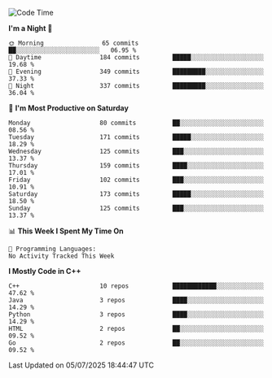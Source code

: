 <!--START_SECTION:waka-->
![Code Time](http://img.shields.io/badge/Code%20Time-402%20hrs%2049%20mins-blue)

**I'm a Night 🦉** 

```text
🌞 Morning                65 commits          ██░░░░░░░░░░░░░░░░░░░░░░░   06.95 % 
🌆 Daytime                184 commits         █████░░░░░░░░░░░░░░░░░░░░   19.68 % 
🌃 Evening                349 commits         █████████░░░░░░░░░░░░░░░░   37.33 % 
🌙 Night                  337 commits         █████████░░░░░░░░░░░░░░░░   36.04 % 
```
📅 **I'm Most Productive on Saturday** 

```text
Monday                   80 commits          ██░░░░░░░░░░░░░░░░░░░░░░░   08.56 % 
Tuesday                  171 commits         █████░░░░░░░░░░░░░░░░░░░░   18.29 % 
Wednesday                125 commits         ███░░░░░░░░░░░░░░░░░░░░░░   13.37 % 
Thursday                 159 commits         ████░░░░░░░░░░░░░░░░░░░░░   17.01 % 
Friday                   102 commits         ███░░░░░░░░░░░░░░░░░░░░░░   10.91 % 
Saturday                 173 commits         █████░░░░░░░░░░░░░░░░░░░░   18.50 % 
Sunday                   125 commits         ███░░░░░░░░░░░░░░░░░░░░░░   13.37 % 
```


📊 **This Week I Spent My Time On** 

```text
💬 Programming Languages: 
No Activity Tracked This Week
```

**I Mostly Code in C++** 

```text
C++                      10 repos            ████████████░░░░░░░░░░░░░   47.62 % 
Java                     3 repos             ████░░░░░░░░░░░░░░░░░░░░░   14.29 % 
Python                   3 repos             ████░░░░░░░░░░░░░░░░░░░░░   14.29 % 
HTML                     2 repos             ██░░░░░░░░░░░░░░░░░░░░░░░   09.52 % 
Go                       2 repos             ██░░░░░░░░░░░░░░░░░░░░░░░   09.52 % 
```




 Last Updated on 05/07/2025 18:44:47 UTC
<!--END_SECTION:waka-->
